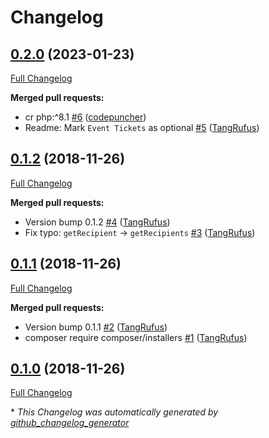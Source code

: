 # Changelog

## [0.2.0](https://github.com/itinerisltd/wc-new-order-email-sorting-hat/tree/0.2.0) (2023-01-23)

[Full Changelog](https://github.com/itinerisltd/wc-new-order-email-sorting-hat/compare/0.1.2...0.2.0)

**Merged pull requests:**

- cr php:^8.1 [\#6](https://github.com/ItinerisLtd/wc-new-order-email-sorting-hat/pull/6) ([codepuncher](https://github.com/codepuncher))
- Readme: Mark `Event Tickets` as optional [\#5](https://github.com/ItinerisLtd/wc-new-order-email-sorting-hat/pull/5) ([TangRufus](https://github.com/TangRufus))

## [0.1.2](https://github.com/itinerisltd/wc-new-order-email-sorting-hat/tree/0.1.2) (2018-11-26)

[Full Changelog](https://github.com/itinerisltd/wc-new-order-email-sorting-hat/compare/0.1.1...0.1.2)

**Merged pull requests:**

- Version bump 0.1.2 [\#4](https://github.com/ItinerisLtd/wc-new-order-email-sorting-hat/pull/4) ([TangRufus](https://github.com/TangRufus))
- Fix typo: `getRecipient` -\> `getRecipients` [\#3](https://github.com/ItinerisLtd/wc-new-order-email-sorting-hat/pull/3) ([TangRufus](https://github.com/TangRufus))

## [0.1.1](https://github.com/itinerisltd/wc-new-order-email-sorting-hat/tree/0.1.1) (2018-11-26)

[Full Changelog](https://github.com/itinerisltd/wc-new-order-email-sorting-hat/compare/0.1.0...0.1.1)

**Merged pull requests:**

- Version bump 0.1.1 [\#2](https://github.com/ItinerisLtd/wc-new-order-email-sorting-hat/pull/2) ([TangRufus](https://github.com/TangRufus))
- composer require composer/installers [\#1](https://github.com/ItinerisLtd/wc-new-order-email-sorting-hat/pull/1) ([TangRufus](https://github.com/TangRufus))

## [0.1.0](https://github.com/itinerisltd/wc-new-order-email-sorting-hat/tree/0.1.0) (2018-11-26)

[Full Changelog](https://github.com/itinerisltd/wc-new-order-email-sorting-hat/compare/76f4ea4000f28bdbf79961178657361c82bf6377...0.1.0)



\* *This Changelog was automatically generated by [github_changelog_generator](https://github.com/github-changelog-generator/github-changelog-generator)*
